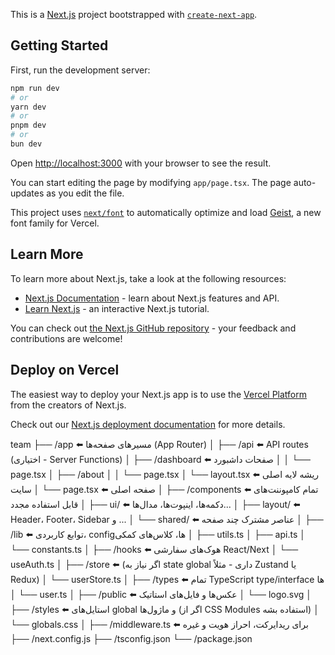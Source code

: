 This is a [Next.js](https://nextjs.org) project bootstrapped with [`create-next-app`](https://nextjs.org/docs/app/api-reference/cli/create-next-app).

## Getting Started

First, run the development server:

```bash
npm run dev
# or
yarn dev
# or
pnpm dev
# or
bun dev
```

Open [http://localhost:3000](http://localhost:3000) with your browser to see the result.

You can start editing the page by modifying `app/page.tsx`. The page auto-updates as you edit the file.

This project uses [`next/font`](https://nextjs.org/docs/app/building-your-application/optimizing/fonts) to automatically optimize and load [Geist](https://vercel.com/font), a new font family for Vercel.

## Learn More

To learn more about Next.js, take a look at the following resources:

- [Next.js Documentation](https://nextjs.org/docs) - learn about Next.js features and API.
- [Learn Next.js](https://nextjs.org/learn) - an interactive Next.js tutorial.

You can check out [the Next.js GitHub repository](https://github.com/vercel/next.js) - your feedback and contributions are welcome!

## Deploy on Vercel

The easiest way to deploy your Next.js app is to use the [Vercel Platform](https://vercel.com/new?utm_medium=default-template&filter=next.js&utm_source=create-next-app&utm_campaign=create-next-app-readme) from the creators of Next.js.

Check out our [Next.js deployment documentation](https://nextjs.org/docs/app/building-your-application/deploying) for more details.



team
├── /app                  ⬅️ مسیرهای صفحه‌ها (App Router)
│   ├── /api              ⬅️ API routes (اختیاری - Server Functions)
│   ├── /dashboard        ⬅️ صفحات داشبورد
│   │   └── page.tsx
│   ├── /about
│   │   └── page.tsx
│   └── layout.tsx        ⬅️ ریشه لایه اصلی سایت
│   └── page.tsx          ⬅️ صفحه اصلی
│
├── /components           ⬅️ تمام کامپوننت‌های قابل استفاده مجدد
│   ├── ui/               ⬅️ دکمه‌ها، اینپوت‌ها، مدال‌ها...
│   ├── layout/           ⬅️ Header، Footer، Sidebar و ...
│   └── shared/           ⬅️ عناصر مشترک چند صفحه
│
├── /lib                  ⬅️ توابع کاربردی، configها، کلاس‌های کمکی
│   ├── utils.ts
│   ├── api.ts
│   └── constants.ts
│
├── /hooks                ⬅️ هوک‌های سفارشی React/Next
│   └── useAuth.ts
│
├── /store                ⬅️ (اگر نیاز به state global داری - مثلاً Zustand یا Redux)
│   └── userStore.ts
│
├── /types                ⬅️ تمام TypeScript type/interface ها
│   └── user.ts
│
├── /public               ⬅️ عکس‌ها و فایل‌های استاتیک
│   └── logo.svg
│
├── /styles               ⬅️ استایل‌های global و ماژول‌ها (اگر از CSS Modules استفاده بشه)
│   └── globals.css
│
├── /middleware.ts        ⬅️ برای ریدایرکت، احراز هویت و غیره
├── /next.config.js
├── /tsconfig.json
└── /package.json



